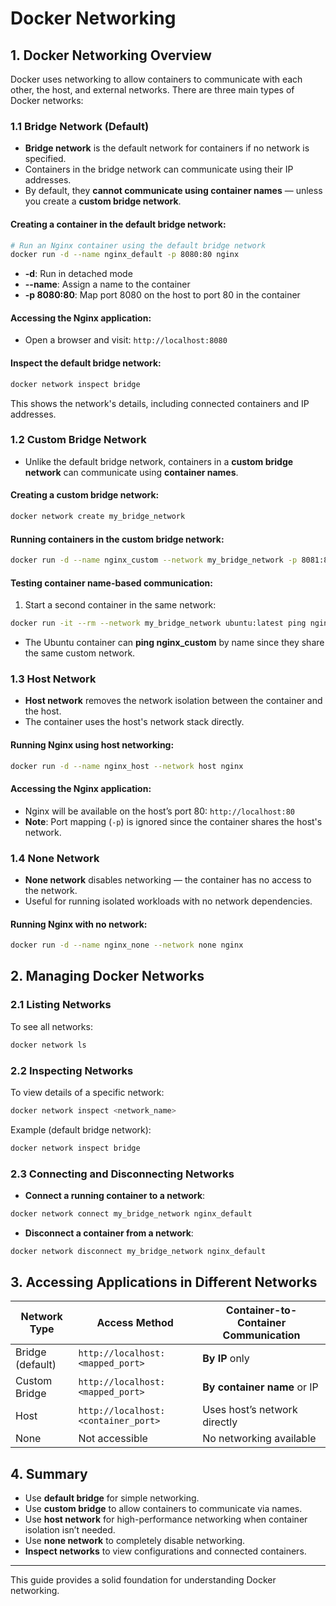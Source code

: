 # Docker Networking

## 1. Docker Networking Overview
Docker uses networking to allow containers to communicate with each other, the host, and external networks. There are three main types of Docker networks:

### 1.1 Bridge Network (Default)
- **Bridge network** is the default network for containers if no network is specified.
- Containers in the bridge network can communicate using their IP addresses.
- By default, they **cannot communicate using container names** — unless you create a **custom bridge network**.

#### Creating a container in the default bridge network:
```bash
# Run an Nginx container using the default bridge network
docker run -d --name nginx_default -p 8080:80 nginx
```
- **-d**: Run in detached mode
- **--name**: Assign a name to the container
- **-p 8080:80**: Map port 8080 on the host to port 80 in the container

#### Accessing the Nginx application:
- Open a browser and visit: `http://localhost:8080`

#### Inspect the default bridge network:
```bash
docker network inspect bridge
```
This shows the network's details, including connected containers and IP addresses.

### 1.2 Custom Bridge Network
- Unlike the default bridge network, containers in a **custom bridge network** can communicate using **container names**.

#### Creating a custom bridge network:
```bash
docker network create my_bridge_network
```

#### Running containers in the custom bridge network:
```bash
docker run -d --name nginx_custom --network my_bridge_network -p 8081:80 nginx
```

#### Testing container name-based communication:
1. Start a second container in the same network:
```bash
docker run -it --rm --network my_bridge_network ubuntu:latest ping nginx_custom
```
- The Ubuntu container can **ping nginx_custom** by name since they share the same custom network.

### 1.3 Host Network
- **Host network** removes the network isolation between the container and the host.
- The container uses the host's network stack directly.

#### Running Nginx using host networking:
```bash
docker run -d --name nginx_host --network host nginx
```

#### Accessing the Nginx application:
- Nginx will be available on the host’s port 80: `http://localhost:80`
- **Note**: Port mapping (`-p`) is ignored since the container shares the host's network.

### 1.4 None Network
- **None network** disables networking — the container has no access to the network.
- Useful for running isolated workloads with no network dependencies.

#### Running Nginx with no network:
```bash
docker run -d --name nginx_none --network none nginx
```

## 2. Managing Docker Networks

### 2.1 Listing Networks
To see all networks:
```bash
docker network ls
```

### 2.2 Inspecting Networks
To view details of a specific network:
```bash
docker network inspect <network_name>
```
Example (default bridge network):
```bash
docker network inspect bridge
```

### 2.3 Connecting and Disconnecting Networks
- **Connect a running container to a network**:
```bash
docker network connect my_bridge_network nginx_default
```
- **Disconnect a container from a network**:
```bash
docker network disconnect my_bridge_network nginx_default
```

## 3. Accessing Applications in Different Networks

| Network Type    | Access Method                     | Container-to-Container Communication |
|-----------------|-----------------------------------|-------------------------------------|
| Bridge (default)| `http://localhost:<mapped_port>`   | **By IP** only                      |
| Custom Bridge   | `http://localhost:<mapped_port>`   | **By container name** or IP         |
| Host            | `http://localhost:<container_port>`| Uses host’s network directly        |
| None            | Not accessible                    | No networking available             |

## 4. Summary
- Use **default bridge** for simple networking.
- Use **custom bridge** to allow containers to communicate via names.
- Use **host network** for high-performance networking when container isolation isn’t needed.
- Use **none network** to completely disable networking.
- **Inspect networks** to view configurations and connected containers.

---

This guide provides a solid foundation for understanding Docker networking.
